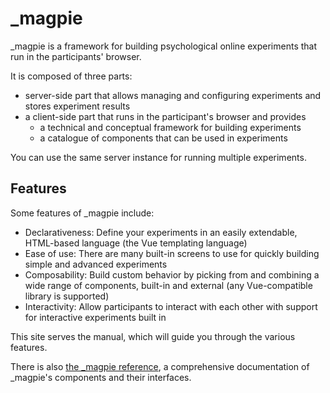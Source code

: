# _magpie
_magpie is a framework for building psychological online experiments that run in the participants' browser.

It is composed of three parts:

 * server-side part that allows managing and configuring experiments and stores experiment results
 * a client-side part that runs in the participant's browser and provides
   * a technical and conceptual framework for building experiments
   * a catalogue of components that can be used in experiments
   
You can use the same server instance for running multiple experiments.

## Features
Some features of _magpie include:

 * Declarativeness: Define your experiments in an easily extendable, HTML-based language (the Vue templating language)
 * Ease of use: There are many built-in screens to use for quickly building simple and advanced experiments
 * Composability: Build custom behavior by picking from and combining a wide range of components, built-in and external (any Vue-compatible library is supported)
 * Interactivity: Allow participants to interact with each other with support for interactive experiments built in

This site serves the manual, which will guide you through the various features.

There is also [the _magpie reference](https://magpie-reference.netlify.app/), a comprehensive documentation
of _magpie's components and their interfaces.
